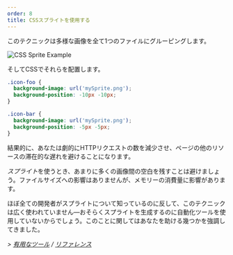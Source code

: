 ```yaml
---
order: 8
title: CSSスプライトを使用する
---
```


このテクニックは多様な画像を全て1つのファイルにグルーピングします。

<img id="img-sprite" src="http://browserdiet.com/en/assets/img/sprite-example.jpg" alt="CSS Sprite Example">

そしてCSSでそれらを配置します。

```css
.icon-foo {
  background-image: url('mySprite.png');
  background-position: -10px -10px;
}

.icon-bar {
  background-image: url('mySprite.png');
  background-position: -5px -5px;
}
```

結果的に、あなたは劇的にHTTPリクエストの数を減少させ、ページの他のリソースの滞在的な遅れを避けることになります。

*スプライト*を使うとき、あまりに多くの画像間の空白を残すことは避けましょう。ファイルサイズへの影響はありませんが、メモリーの消費量に影響があります。

ほぼ全ての開発者がスプライトについて知っているのに反して、このテクニックは広く使われていません&mdash;おそらくスプライトを生成するのに自動化ツールを使用していないからでしょう。このことに関してはあなたを助ける幾つかを強調してきました。


*> [有用なツール](https://github.com/zenorocha/browser-diet/wiki/Tools#use-css-sprites) / [リファレンス](https://github.com/zenorocha/browser-diet/wiki/References#use-css-sprites)*
